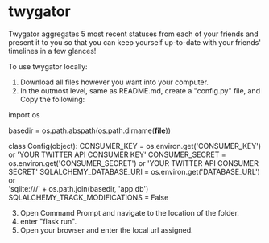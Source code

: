 # twygator
Twygator aggregates 5 most recent statuses from each of your friends and present it to you so that you can keep yourself up-to-date with your friends' timelines in a few glances!

To use twygator locally:

1. Download all files however you want into your computer.
2. In the outmost level, same as README.md, create a "config.py" file, and Copy the following:

import os

basedir = os.path.abspath(os.path.dirname(__file__))

class Config(object):
    CONSUMER_KEY = os.environ.get('CONSUMER_KEY') or 'YOUR TWITTER API CONSUMER KEY'
    CONSUMER_SECRET = os.environ.get('CONSUMER_SECRET') or 'YOUR TWITTER API CONSUMER SECRET'
    SQLALCHEMY_DATABASE_URI = os.environ.get('DATABASE_URL') or \
        'sqlite:///' + os.path.join(basedir, 'app.db')
    SQLALCHEMY_TRACK_MODIFICATIONS = False

3. Open Command Prompt and navigate to the location of the folder.
4. enter "flask run".
5. Open your browser and enter the local url assigned.
